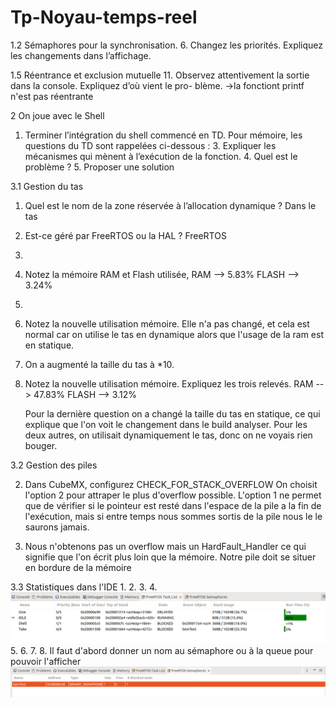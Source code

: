 # Tp-Noyau-temps-reel

1.2 Sémaphores pour la synchronisation.
6. Changez les priorités. Expliquez les changements dans l’affichage.

1.5 Réentrance et exclusion mutuelle
11. Observez attentivement la sortie dans la console. Expliquez d’où vient le pro-
blème.
->la fonctiont printf n'est pas réentrante 


2 On joue avec le Shell

1. Terminer l’intégration du shell commencé en TD. Pour mémoire, les questions
du TD sont rappelées ci-dessous :
	3. Expliquer les mécanismes qui mènent à l’exécution de la fonction.
	4. Quel est le problème ?
	5. Proposer une solution


3.1 Gestion du tas

1. Quel est le nom de la zone réservée à l’allocation dynamique ?
	Dans le tas

2. Est-ce géré par FreeRTOS ou la HAL ?
	FreeRTOS
3. 

4. Notez la mémoire RAM et Flash utilisée,
	RAM --> 5.83%
	FLASH --> 3.24%
5. 
 		
6. Notez la nouvelle utilisation mémoire.
	Elle n'a pas changé, et cela est normal car on utilise le tas en dynamique alors que l'usage de la ram est en statique. 

7. On a augmenté la taille du tas à *10.

8. Notez la nouvelle utilisation mémoire. Expliquez les trois relevés.
	RAM --> 47.83%
	FLASH --> 3.12%
	
	Pour la dernière question on a changé la taille du tas en statique, ce qui explique que l'on voit le changement dans le build analyser. Pour les deux autres, on utilisait dynamiquement le tas, donc on ne voyais rien bouger. 

3.2 Gestion des piles

2. Dans CubeMX, configurez CHECK_FOR_STACK_OVERFLOW
	On choisit l'option 2 pour attraper le plus d'overflow possible. L'option 1 ne permet que de vérifier si le pointeur est resté dans l'espace de la pile a la fin de l'exécution, mais si entre temps nous sommes sortis de la pile nous le le saurons jamais.
	
4. Nous n'obtenons pas un overflow mais un HardFault_Handler ce qui signifie que l'on écrit plus loin que la mémoire. Notre pile doit se situer en bordure de la mémoire
	

3.3 Statistiques dans l'IDE	
1. 
2. 
3. 
4. ![](images/im3.3.4.png)
5. 
6. 
7. 
8. Il faut d'abord donner un nom au sémaphore ou à la queue pour pouvoir l'afficher
![](images/im3.3.8.png)
